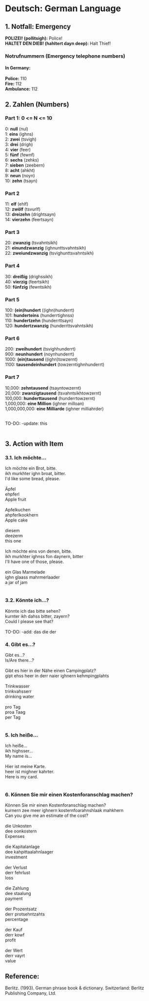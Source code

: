# Deutsch: German Language
## 1. Notfall: Emergency
<b>POLIZEI! (pollitsigh):</b> Police!<br/>
<b>HALTET DEN DIEB! (hahltert dayn deep):</b> Halt Thief!<br/>

### Notrufnummern (Emergency telephone numbers)
#### In Germany: 
<b>Police:</b> 110<br/>
<b>Fire:</b> 112<br/>
<b>Ambulance:</b> 112<br/>

## 2. Zahlen (Numbers)
### Part 1: 0 <= N <= 10
0: <b>null</b> (nul)<br/>
1: <b>eins</b> (ighns)<br/>
2: <b>zwei</b> (tsvigh)<br/>
3: <b>drei</b> (drigh)<br/>
4: <b>vier</b> (feer)<br/>
5: <b>fünf</b> (fewnf)<br/>
6: <b>sechs</b> (zehks)<br/>
7: <b>sieben</b> (zeebern)<br/>
8: <b>acht</b> (ahkht)<br/>
9: <b>neun</b> (noyn)<br/>
10: <b>zehn</b> (tsayn)<br/>

### Part 2
11: <b>elf</b> (ehlf)<br/>
12: <b>zwölf</b> (tsvurlf)<br/>
13: <b>dreizehn</b> (drightsayn)<br/>
14: <b>vierzehn</b> (feertsayn)<br/>

### Part 3
20: <b>zwanzig</b> (tsvahntsikh)<br/>
21: <b>einundzwanzig</b> (ighnunttsvahntsikh)<br/>
22: <b>zweiundzwanzig</b> (tsvighunttsvahntsikh)<br/>

### Part 4
30: <b>dreißig</b> (drighssikh)<br/>
40: <b>vierzig</b> (feertsikh)<br/>
50: <b>fünfzig</b> (fewntsikh)<br/>

### Part 5
100: <b>(ein)hundert</b> ((ighn)hunderrt)<br/>
101: <b>hunderteins</b> (hunderrtighnss)<br/>
110: <b>hundertzehn</b> (hunderrttsayn)<br/>
120: <b>hundertzwanzig</b> (hunderrttsvahntsikh)<br/>

### Part 6
200: <b>zweihundert</b> (tsvighhunderrt)<br/>
900: <b>neunhundert</b> (noynhunderrt)<br/>
1000: <b>(ein)tausend</b> ((ighn)towzernt)<br/>
1100: <b>tausendeinhundert</b> (towzerntighnhunderrt)<br/>

### Part 7
10,000: <b>zehntausend</b> (tsayntowzernt)<br/>
20,000: <b>zwanzigtausend</b> (tsvahntsikhtowzernt)<br/>
100,000: <b>hunderttausend</b> (hunderrtowzernt)<br/>
1,000,000: <b>eine Million</b> (ighner milloan)<br/>
1,000,000,000: <b>eine Milliarde</b> (ighner milliahrder)<br/>

<br/>
TO-DO: -update: this<br/>
<br/>

## 3. Action with Item
### 3.1. Ich möchte... 
Ich möchte ein Brot, bitte.<br/>
ikh murkhter ighn broat, bitter.<br/>
I'd like some bread, please.<br/>
<br/>
Äpfel<br/>
ehpferl<br/>
Apple fruit<br/>
<br/>
Apfelkuchen<br/>
ahpferlkookhern<br/>
Apple cake<br/>
<br/>
diesem<br/>
deezerm<br/>
this one<br/>
<br/>
Ich möchte eins von denen, bitte.<br/>
ikh murkhter ighnss fon daynern, bitter<br/>
I'll have one of those, please.<br/>
<br/>
ein Glas Marmelade<br/>
ighn glaass mahrmerlaader<br/>
a jar of jam<br/>
<br/>

### 3.2. Könnte ich...?
Könnte ich das bitte sehen?<br/>
kurnter ikh dahss bitter, zayern?<br/>
Could I please see that?<br/>
<br/>
TO-DO: -add: das die der<br/>

### 4. Gibt es...?
Gibt es...?<br/>
Is/Are there...?<br/>
<br/>
Gibt es hier in der Nähe einen Campingplatz?<br/>
gipt ehss heer in derr naier ighnern kehmpingplahts<br/>
<br/>
Trinkwasser<br/>
trinkvahsserr<br/>
drinking water<br/>
<br/>
pro Tag<br/>
proa Taag<br/>
per Tag<br/>
<br/>

### 5. Ich heiße...
Ich heiße...<br/>
ikh highsser...<br/>
My name is...<br/>
<br/>
Hier ist meine Karte.<br/>
heer ist mighner kahrter.<br/>
Here is my card.<br/>
<br/>

### 6. Können Sie mir einen Kostenforanschlag machen?
Können Sie mir einen Kostenforanschlag machen?<br/>
kurnern zee meer ighnern kosternfoarahnshlaak mahkhern<br/>
Can you give me an estimate of the cost?<br/>
<br/>
die Unkosten<br/>
dee oonkostern<br/>
Expenses<br/>
<br/>
die Kapitalanlage<br/>
dee kahpittaalahnlaager<br/>
investment<br/>
<br/>
der Verlust<br/>
derr fehrlust<br/>
loss<br/>
<br/>
die Zahlung<br/>
dee staalung<br/>
payment<br/>
<br/>
der Prozentsatz<br/>
derr protsehntzahts<br/>
percentage<br/>
<br/>
der Kauf<br/>
derr kowf<br/>
profit<br/>
<br/>
der Wert<br/>
derr vayrt<br/>
value<br/>

## Reference:
Berlitz. (1993). German phrase book & dictionary. Switzerland: Berlitz Publishing Company, Ltd. 

